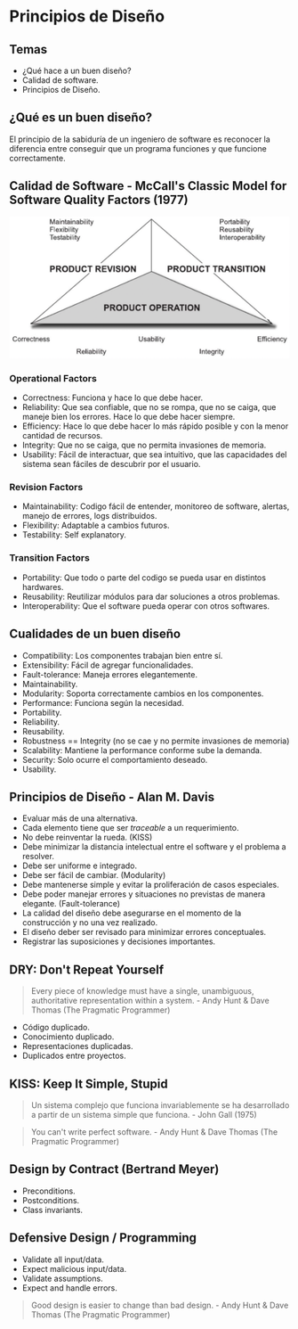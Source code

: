 # Principios de Diseño

## Temas
- ¿Qué hace a un buen diseño?
- Calidad de software.
- Principios de Diseño.

## ¿Qué es un buen diseño?
El principio de la sabiduría de un ingeniero de software es reconocer la diferencia
entre conseguir que un programa funciones y que funcione correctamente.

## Calidad de Software - McCall's Classic Model for Software Quality Factors (1977)
![](../../resources/img/u2/McCalls_Quality_Factors.jpg)

### Operational Factors
- Correctness: Funciona y hace lo que debe hacer.
- Reliability: Que sea confiable, que no se rompa, que no se caiga, que maneje bien 
  los errores. Hace lo que debe hacer siempre.
- Efficiency: Hace lo que debe hacer lo más rápido posible y con la menor cantidad
  de recursos.
- Integrity: Que no se caiga, que no permita invasiones de memoria. 
- Usability: Fácil de interactuar, que sea intuitivo, que las capacidades del sistema
  sean fáciles de descubrir por el usuario.

### Revision Factors
- Maintainability: Codigo fácil de entender, monitoreo de software, alertas, manejo
  de errores, logs distribuidos.
- Flexibility: Adaptable a cambios futuros.
- Testability: Self explanatory.

### Transition Factors
- Portability: Que todo o parte del codigo se pueda usar en distintos hardwares.
- Reusability: Reutilizar módulos para dar soluciones a otros problemas.
- Interoperability: Que el software pueda operar con otros softwares.

## Cualidades de un buen diseño
- Compatibility: Los componentes trabajan bien entre sí.
- Extensibility: Fácil de agregar funcionalidades.
- Fault-tolerance: Maneja errores elegantemente.
- Maintainability.
- Modularity: Soporta correctamente cambios en los componentes.
- Performance: Funciona según la necesidad.
- Portability.
- Reliability.
- Reusability.
- Robustness == Integrity (no se cae y no permite invasiones de memoria)
- Scalability: Mantiene la performance conforme sube la demanda.
- Security: Solo ocurre el comportamiento deseado.
- Usability.

## Principios de Diseño - Alan M. Davis
- Evaluar más de una alternativa.
- Cada elemento tiene que ser _traceable_ a un requerimiento.
- No debe reinventar la rueda. (KISS)
- Debe minimizar la distancia intelectual entre el software y el problema a resolver.
- Debe ser uniforme e integrado.
- Debe ser fácil de cambiar. (Modularity)
- Debe mantenerse simple y evitar la proliferación de casos especiales.
- Debe poder manejar errores y situaciones no previstas de manera elegante. (Fault-tolerance)
- La calidad del diseño debe asegurarse en el momento de la construcción y no una
  vez realizado.
- El diseño deber ser revisado para minimizar errores conceptuales.
- Registrar las suposiciones y decisiones importantes.

## DRY: Don't Repeat Yourself
> Every piece of knowledge must have a single, unambiguous, authoritative 
  representation within a system. - Andy Hunt & Dave Thomas (The Pragmatic Programmer)
- Código duplicado.
- Conocimiento duplicado.
- Representaciones duplicadas.
- Duplicados entre proyectos.

## KISS: Keep It Simple, Stupid
> Un sistema complejo que funciona invariablemente se ha desarrollado a partir de 
  un sistema simple que funciona. - John Gall (1975)

> You can't write perfect software. - Andy Hunt & Dave Thomas (The Pragmatic Programmer)

## Design by Contract (Bertrand Meyer)
- Preconditions.
- Postconditions.
- Class invariants.

## Defensive Design / Programming
- Validate all input/data.
- Expect malicious input/data.
- Validate assumptions.
- Expect and handle errors.

> Good design is easier to change than bad design. - Andy Hunt & Dave Thomas (The Pragmatic Programmer)
